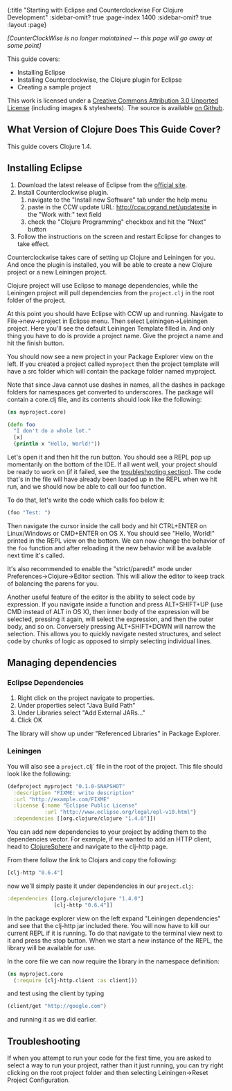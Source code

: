 {:title "Starting with Eclipse and Counterclockwise For Clojure Development"
 :sidebar-omit? true :page-index 1400
 :sidebar-omit? true
 :layout :page}

 _[CounterClockWise is no longer maintained -- this page will go away at some point]_

This guide covers:

 * Installing Eclipse
 * Installing Counterclockwise, the Clojure plugin for Eclipse
 * Creating a sample project

This work is licensed under a <a rel="license" href="https://creativecommons.org/licenses/by/3.0/">Creative Commons Attribution 3.0 Unported License</a>
(including images & stylesheets). The source is available [on Github](https://github.com/clojure-doc/clojure-doc.github.io).

## What Version of Clojure Does This Guide Cover?

This guide covers Clojure 1.4.


## Installing Eclipse

1. Download the latest release of Eclipse from the [official site](http://www.eclipse.org/downloads/packages/eclipse-ide-java-developers/junor).
2. Install Counterclockwise plugin.
   1. navigate to the "Install new Software" tab under the help menu
   2. paste in the CCW update URL: http://ccw.cgrand.net/updatesite in the "Work with:" text field
   3. check the "Clojure Programming" checkbox and hit the "Next" button
3. Follow the instructions on the screen and restart Eclipse for changes to take effect.

Counterclockwise takes care of setting up Clojure and Leiningen for you. And once the plugin is installed, you will be
able to create a new Clojure project or a new Leiningen project.

Clojure project will use Eclipse to manage dependencies, while the Leiningen project will pull dependencies from the
`project.clj` in the root folder of the project.

At this point you should have Eclipse with CCW up and running. Navigate to File->new->project in Eclipse menu.
Then select Leiningen->Leiningen project. Here you'll see the default Leiningen Template filled in.
And only thing you have to do is provide a project name. Give the project a name and hit the finish button.

You should now see a new project in your Package Explorer view on the left. If you created a project called
`myproject` then the project template will have a src folder which will contain the package folder named myproject.

Note that since Java cannot use dashes in names, all the dashes in package folders for namespaces get converted to underscores.
The package will contain a core.clj file, and its contents should look like the following:

```clojure
(ns myproject.core)

(defn foo
  "I don't do a whole lot."
  [x]
  (println x "Hello, World!"))
```

Let's open it and then hit the run button. You should see a REPL pop up momentarily on the bottom of the IDE.
If all went well, your project should be ready to work on (if it failed, see the [troubleshooting section](#troubleshooting)). The code that's in the file will have already been
loaded up in the REPL when we hit run, and we should now be able to call our foo function.

To do that, let's write the code which calls foo below it:

```clojure
(foo "Test: ")
```

Then navigate the cursor inside the call body and hit CTRL+ENTER on Linux/Windows or CMD+ENTER on OS X.
You should see "Hello, World!" printed in the REPL view on the bottom. We can now change the behavior of the
`foo` function and after reloading it the new behavior will be available next time it's called.

It's also recommended to enable the "strict/paredit" mode under Preferences->Clojure->Editor section.
This will allow the editor to keep track of balancing the parens for you.

Another useful feature of the editor is the ability to select code by expression.
If you navigate inside a function and press ALT+SHIFT+UP (use CMD instead of ALT in OS X), then inner
body of the expression will be selected, pressing it again, will select the expression, and then the outer body,
and so on. Conversely pressing ALT+SHIFT+DOWN will narrow the selection. This allows you to quickly navigate nested
structures, and select code by chunks of logic as opposed to simply selecting individual lines.

## Managing dependencies

### Eclipse Dependencies

1. Right click on the project navigate to properties.
2. Under properties select "Java Build Path"
3. Under Libraries select "Add External JARs..."
4. Click OK

The library will show up under "Referenced Libraries" in Package Explorer.

### Leiningen

You will also see a `project.`clj` file in the root of the project. This file should look like the following:

```clojure
(defproject myproject "0.1.0-SNAPSHOT"
  :description "FIXME: write description"
  :url "http://example.com/FIXME"
  :license {:name "Eclipse Public License"
            :url "http://www.eclipse.org/legal/epl-v10.html"}
  :dependencies [[org.clojure/clojure "1.4.0"]])
```

You can add new dependencies to your project by adding them to the dependencies vector.
For example, if we wanted to add an HTTP client, head to [ClojureSphere](http://clojuresphere.herokuapp.com/)
and navigate to the clj-http page.

From there follow the link to Clojars and copy the following:

```clojure
[clj-http "0.6.4"]
```

now we'll simply paste it under dependencies in our `project.clj`:

```clojure
:dependencies [[org.clojure/clojure "1.4.0"]
               [clj-http "0.6.4"]]
```

In the package explorer view on the left expand "Leiningen dependencies"
and see that the clj-http jar included there. You will now have to kill our current REPL
if it is running. To do that navigate to the terminal view next to it and press the stop button.
When we start a new instance of the REPL, the library will be available for use.

In the core file we can now require the library in the namespace definition:

```clojure
(ns myproject.core
  (:require [clj-http.client :as client]))
```

and test using the client by typing

```clojure
(client/get "http://google.com")
```

and running it as we did earlier.


## Troubleshooting

If when you attempt to run your code for the first time, you are asked
to select a way to run your project, rather than it just running, you
can try right clicking on the root project folder and then selecting
Leiningen->Reset Project Configuration.

